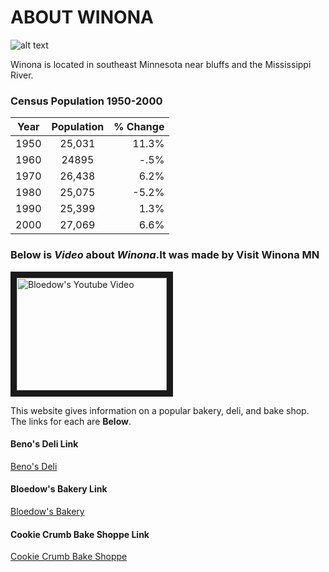 # ABOUT WINONA

![alt text](https://i.ytimg.com/vi/sI6qSD_OHb8/hqdefault.jpg "Logo Title Text 1")




Winona is located in southeast Minnesota near bluffs and the Mississippi River.

### Census Population  1950-2000 
| Year       | Population           | % Change   |
| ------------- |:-------------:| -----:|
| 1950      | 25,031 | 11.3% |
| 1960      | 24895      |   -.5% |
| 1970 | 26,438      |    6.2% |
| 1980 | 25,075      |    -5.2% |
| 1990 | 25,399      |    1.3% |
| 2000 | 27,069      |    6.6% |



### Below is *Video* about ***Winona***.It was made by Visit Winona MN
<a href="https://www.youtube.com/watch?v=wTDIaMZ5otA
" target="_blank"><img src="http://img.youtube.com/vi/YOUTUBE_VIDEO_ID_HERE/0.jpg" 
alt="Bloedow's Youtube Video" width="240" height="180" border="10" /></a>

This website gives information on a popular bakery, deli, and bake shop. The links for each are **Below**.


#### Beno's Deli Link
[Beno's Deli](https://github.com/kmeitz/Winona/blob/master/Beno's.md)

#### Bloedow's Bakery Link
[Bloedow's Bakery](https://github.com/kmeitz/Winona/blob/master/Bloedow.md)

#### Cookie Crumb Bake Shoppe Link
[Cookie Crumb Bake Shoppe](https://github.com/kmeitz/Winona/blob/master/CookieCrumb.md)


